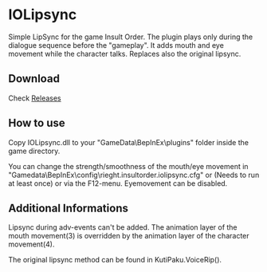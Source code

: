 # IOLipsync
Simple LipSync for the game Insult Order. The plugin plays only during the dialogue sequence before the "gameplay". It adds mouth and eye movement while the character talks. Replaces also the original lipsync.

## Download
Check [Releases](https://github.com/Rieght/IOLipsync/releases)

## How to use
Copy IOLipsync.dll to your "GameData\BepInEx\plugins" folder inside the game directory.

You can change the strength/smoothness of the mouth/eye movement in "Gamedata\BepInEx\config\rieght.insultorder.iolipsync.cfg" or (Needs to run at least once) or via the F12-menu.
Eyemovement can be disabled.

## Additional Informations
Lipsync during adv-events can't be added. The animation layer of the mouth movement(3) is overridden by the animation layer of the character movement(4).

The original lipsync method can be found in KutiPaku.VoiceRip().
